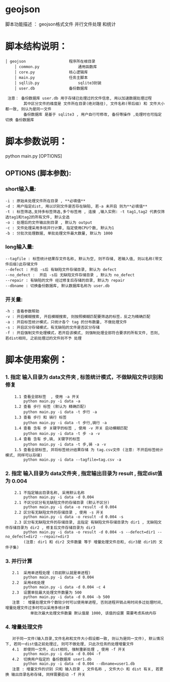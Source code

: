 # geojson
脚本功能描述 ： geojson格式文件 并行文件处理 和统计


# 脚本结构说明：
    
    │ geojson					程序所在根目录
		│ common.py 				通用函数库
		│ core.py 				核心逻辑库
		│ main.py 				任务主脚本
		│ sqllib.py 				sqlite3封装
		│ user.db 	 			备份数据库
     
     注意： 备份数据库 user.db 用于存储已处理过的文件信息, 用以加速数据处理过程
            其中区分文件的维度是 文件所在目录(绝对路径), 文件名称(带后缀) 和 文件大小都一致, 则认为是同一文件
            备份数据库 是基于 sqlite3 , 用户自行可修改, 备份等操作 ,处理时也可指定切换 备份数据库

# 脚本参数说明：

python main.py [OPTIONS]

## OPTIONS (脚本参数):
    
###    short输入量:
    -i : 原始未处理文件所在目录 , **必填值**
    -d : 用户指定dist, 用以识别文件是否存在缺陷, 若-a 未开启 则为**必填值**
    -t : 标签筛选,支持多标签筛选,多个标签用 , 连接 ,输入实例: -t tag1,tag2 代表仅筛选tag1和tag2的所有文件, 默认全选
    -o : 处理后的文件输出到目录 , 默认为 output
    -c : 文件处理采用多核并行计算, 指定使用CPU个数, 默认为1
    -b : 分批次处理数据, 单批处理文件最大数量, 默认为 1000

###   long输入量:
    --tagfile : 标签统计结果存文件名称, 默认为空, 则不存储, 若输入值, 则以名称(带文件后缀)此存储文件
    --defect : 开启 -s后 有缺陷文件存储目录, 默认为 defect
    --no_defect :  开启 -s后 无缺陷文件存储目录 , 默认为 no_defect
    --repair : 有缺陷的文件 经过修复后存储的目录, 默认为 repair
    --dbname : 切换备份数据库, 默认数据库名称为 user.db

###    开关量:
    -h : 查看参数帮助
    -v : 开启模糊搜索, 开启模糊搜索, 则按照模糊匹配要筛选的标签，反之为精确匹配
    -a : 开启标签统计模式，只统计各个 tag 的分布数量, 不做处理文件
    -s : 开启区分存储模式，有无缺陷的文件是否区分存储
    -f : 开启强制文件处理模式，若开启该模式, 则强制处理全部符合要求的所有文件, 否则, 若dist相同, 之前处理过的文件则不予 处理

# 脚本使用案例：

###   1. 指定 输入目录为 data文件夹 , 标签统计模式，不做缺陷文件识别和修复
        1.1 查看全部标签  , 使用 -a 开关
            python main.py -i data -a
        1.2 查看 步行 标签 (默认为 精确匹配)
            python main.py -i data -t 步行 -a
        1.3 查看 步行 和 骑行 标签
            python main.py -i data -t 步行,骑行 -a
        1.4 查看 含有 步 关键字的标签 , 使用 -v 开关 启动模糊匹配
            python main.py -i data -t 步 -a -v
        1.4 查看 含有 步,骑, 关键字的标签 
            python main.py -i data -t 步,骑 -a -v 
        1.5 查看全部标签, 并将标签统计结果存储 为 tag.csv文件 (注意: 不开启标签统计模式, 同样可以存储)
            python main.py -i data --tagfile=tag.csv -a

###    2. 指定 输入目录为 data文件夹 , 指定输出目录为 result , 指定dist值为 0.004 
        2.1 不指定输出目录名称, 采用默认名称
            python main.py -i data -d 0.004 
        2.1 不区分区分有无缺陷文件的存储目录 (默认不区分)
            python main.py -i data -o result -d 0.004
        2.2 区分有无缺陷文件的存储目录 , 使用 -s 开关
            python main.py -i data -o result -d 0.004 -s
        2.3 区分有无缺陷文件的存储目录, 且指定 有缺陷文件存储目录为 dir1 , 无缺陷文件存储目录为 dir2 , 修复后文件存储目录为 dir3
            python main.py -i data -o result -d 0.004 -s --defect=dir1 --no_defect=dir2 --repair=dir3
            (注意: dir1 和 dir2 文件数量 等于 增量处理文件总和, dir3是 dir1的 文件子集)

###    3. 并行计算
       2.1  采用单进程处理 (目前默认就是单进程)
            python main.py -i data -d 0.004 
       2.2  采用4核处理
            python main.py -i data -d 0.004 -c 4
       2.3  设置单批最大处理文件数量为 500
            python main.py -i data -d 0.004 -b 500
       注意 ： 增量处理文件个数较少时可以使用单进程, 否则进程开销占用时间多过处理时间, 增量处理文件过多时可以采用多核计算
               单批次最大处理文件数量 默认值是 1000, 该值的设置 需要考虑系统内存
    
###    4. 增量处理文件
       对于同一文件(输入目录,文件名称和文件大小假设都一致, 则认为是同一文件), 默认情况下, 若同一dist值之前处理过, 则可不做处理, 只此次任务的处理增量文件
       4.1  即使同一文件, dist相同, 强制重新处理 , 使用 -f 开关
            python main.py -i data -d 0.004 -f
       4.2  切换用户指定的 备份数据库 user1.db
            python main.py -i data -d 0.004 --dbname=user1.db
       注意 : 增量文件的识别 只和 输入目录 , 文件名称 , 文件大小 和 dist 有关, 若更换 输出目录名称存储, 同样需要启动 -f 开关